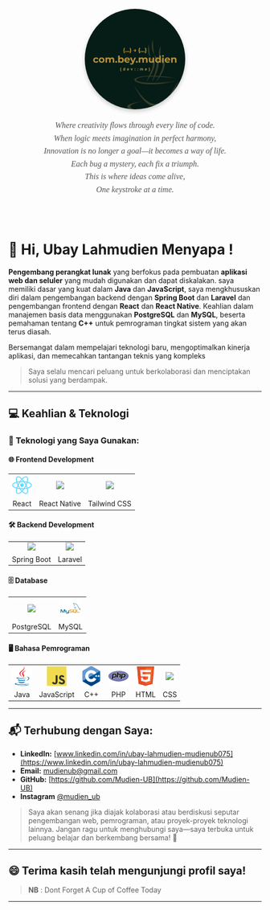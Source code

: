 <p align="center">
  <img src="./Bey_Mudien.png" width="200" style="border-radius: 50%; box-shadow: 0 4px 8px rgba(0, 0, 0, 0.2);" alt="Foto Profil Ubay Lahmudien"/>
</p>

  <p align="center" style="font-family: Georgia, serif; font-style: italic; font-size: 16px; line-height: 1.6; color: #555;">
    Where creativity flows through every line of code.<br>
    When logic meets imagination in perfect harmony,<br>
    Innovation is no longer a goal—it becomes a way of life.<br>
    Each bug a mystery, each fix a triumph.<br>
    This is where ideas come alive,<br>
    One keystroke at a time.
  </p>
<br/>
<br/>


# 👋 Hi, Ubay Lahmudien Menyapa !

**Pengembang perangkat lunak** yang berfokus pada pembuatan **aplikasi web dan seluler** yang mudah digunakan dan dapat diskalakan. saya memiliki dasar yang kuat dalam **Java** dan **JavaScript**, saya mengkhususkan diri dalam pengembangan backend dengan **Spring Boot** dan **Laravel** dan pengembangan frontend dengan **React** dan **React Native**. Keahlian dalam manajemen basis data menggunakan **PostgreSQL** dan **MySQL**, beserta pemahaman tentang **C++** untuk pemrograman tingkat sistem yang akan terus diasah.

Bersemangat dalam mempelajari teknologi baru, mengoptimalkan kinerja aplikasi, dan memecahkan tantangan teknis yang kompleks
> Saya selalu mencari peluang untuk berkolaborasi dan menciptakan solusi yang berdampak.

---

## 💻 Keahlian & Teknologi

### 🚀 Teknologi yang Saya Gunakan:

#### 🌐 Frontend Development
<table>
  <tr align="center">
    <td><img src="https://raw.githubusercontent.com/devicons/devicon/master/icons/react/react-original.svg" width="40"/></td>
    <td><img src="https://reactnative.dev/img/header_logo.svg" width="40"/></td>
    <td><img src="https://www.vectorlogo.zone/logos/tailwindcss/tailwindcss-icon.svg" width="40"/></td>
  </tr>
  <tr align="center">
    <td>React</td>
    <td>React Native</td>
    <td>Tailwind CSS</td>
  </tr>
</table>

#### 🛠️ Backend Development
<table>
  <tr align="center">
    <td><img src="https://img.icons8.com/officel/80/spring-logo.png" width="40"/></td>
    <td><img src="https://laravel.com/img/logomark.min.svg" width="40"/></td>
  </tr>
  <tr align="center">
    <td>Spring Boot</td>
    <td>Laravel</td>
  </tr>
</table>

#### 🗄️ Database
<table>
  <tr align="center">
    <td><img src="https://www.vectorlogo.zone/logos/postgresql/postgresql-icon.svg" width="40"/></td>
    <td><img src="https://raw.githubusercontent.com/devicons/devicon/master/icons/mysql/mysql-original-wordmark.svg" width="40"/></td>
  </tr>
  <tr align="center">
    <td>PostgreSQL</td>
    <td>MySQL</td>
  </tr>
</table>

#### 🖥️ Bahasa Pemrograman
<table>
  <tr align="center">
    <td><img src="https://raw.githubusercontent.com/devicons/devicon/master/icons/java/java-original.svg" width="40"/></td>
    <td><img src="https://raw.githubusercontent.com/devicons/devicon/master/icons/javascript/javascript-original.svg" width="40"/></td>
    <td><img src="https://raw.githubusercontent.com/devicons/devicon/master/icons/cplusplus/cplusplus-original.svg" width="40"/></td>
    <td><img src="https://raw.githubusercontent.com/devicons/devicon/master/icons/php/php-original.svg" width="40"/></td>
    <td><img src="https://raw.githubusercontent.com/devicons/devicon/master/icons/html5/html5-original.svg" width="40"/></td>
    <td><img src="https://cdn.jsdelivr.net/gh/devicons/devicon@latest/icons/css3/css3-original.svg" width="40"/></td>
  </tr>
  <tr align="center">
    <td>Java</td>
    <td>JavaScript</td>
    <td>C++</td>
    <td>PHP</td>
    <td>HTML</td>
    <td>CSS</td>
  </tr>
</table>

---

## 📬 Terhubung dengan Saya:

- **LinkedIn:** [www.linkedin.com/in/ubay-lahmudien-mudienub075](https://www.linkedin.com/in/ubay-lahmudien-mudienub075)
- **Email:** mudienub@gmail.com
- **GitHub:** [https://github.com/Mudien-UB](https://github.com/Mudien-UB)
- **Instagram** [@mudien_ub](https://www.instagram.com/mudien_ub/)

> Saya akan senang jika diajak kolaborasi atau berdiskusi seputar pengembangan web, pemrograman, atau proyek-proyek teknologi lainnya.
> Jangan ragu untuk menghubungi saya—saya terbuka untuk peluang belajar dan berkembang bersama! 🚀

---

😄 Terima kasih telah mengunjungi profil saya!
---

> **NB** : Dont Forget A Cup of Coffee Today

---

